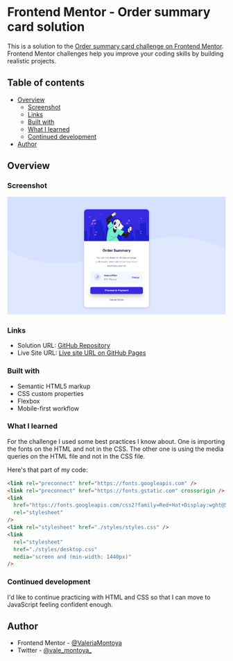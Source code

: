 # Frontend Mentor - Order summary card solution

This is a solution to the [Order summary card challenge on Frontend Mentor](https://www.frontendmentor.io/challenges/order-summary-component-QlPmajDUj). Frontend Mentor challenges help you improve your coding skills by building realistic projects.

## Table of contents

- [Overview](#overview)
  - [Screenshot](#screenshot)
  - [Links](#links)
  - [Built with](#built-with)
  - [What I learned](#what-i-learned)
  - [Continued development](#continued-development)
- [Author](#author)

## Overview

### Screenshot

![](./design/solution.png)

### Links

- Solution URL: [GitHub Repository](https://github.com/ValeriaMontoya/order-summary-card)
- Live Site URL: [Live site URL on GitHub Pages](https://valeriamontoya.github.io/order-summary-card/)

### Built with

- Semantic HTML5 markup
- CSS custom properties
- Flexbox
- Mobile-first workflow

### What I learned

For the challenge I used some best practices I know about.
One is importing the fonts on the HTML and not in the CSS. The other one is using the media queries on the HTML file and not in the CSS file.

Here's that part of my code:

```html
<link rel="preconnect" href="https://fonts.googleapis.com" />
<link rel="preconnect" href="https://fonts.gstatic.com" crossorigin />
<link
  href="https://fonts.googleapis.com/css2?family=Red+Hat+Display:wght@500;700;900&display=swap"
  rel="stylesheet"
/>
<link rel="stylesheet" href="./styles/styles.css" />
<link
  rel="stylesheet"
  href="./styles/desktop.css"
  media="screen and (min-width: 1440px)"
/>
```

### Continued development

I'd like to continue practicing with HTML and CSS so that I can move to JavaScript feeling confident enough.

## Author

- Frontend Mentor - [@ValeriaMontoya](https://www.frontendmentor.io/profile/ValeriaMontoya)
- Twitter - [@vale_montoya\_](https://twitter.com/vale_montoya_)
